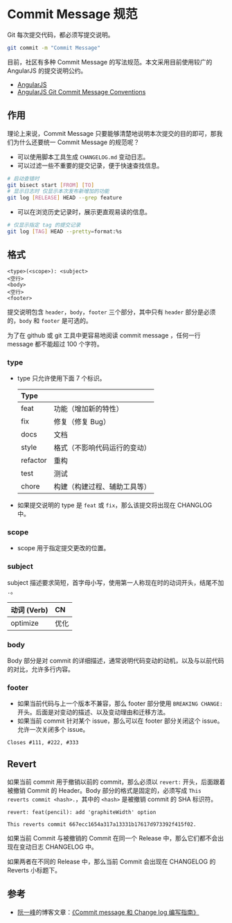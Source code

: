 # Commit Message 规范

Git 每次提交代码，都必须写提交说明。

```sh
git commit -m "Commit Message"
```

目前，社区有多种 Commit Message 的写法规范。本文采用目前使用较广的 AngularJS 的提交说明公约。

- [AngularJS](https://github.com/angular/angular.js)
- [AngularJS Git Commit Message Conventions](https://docs.google.com/document/d/1QrDFcIiPjSLDn3EL15IJygNPiHORgU1_OOAqWjiDU5Y)

## 作用

理论上来说，Commit Message 只要能够清楚地说明本次提交的目的即可，那我们为什么还要统一 Commit Message 的规范呢？

- 可以使用脚本工具生成 `CHANGELOG.md` 变动日志。
- 可以过滤一些不重要的提交记录，便于快速查找信息。

```sh
# 启动查错时
git bisect start [FROM] [TO] 
# 显示日志时 仅显示本次发布新增加的功能
git log [RELEASE] HEAD --grep feature
```

- 可以在浏览历史记录时，展示更直观易读的信息。

```sh
# 仅显示指定 tag 的提交记录
git log [TAG] HEAD --pretty=format:%s
```

## 格式

```
<type>(<scope>): <subject>
<空行>
<body>
<空行>
<footer>
```

提交说明包含 `header`，`body`，`footer` 三个部分，其中只有 `header` 部分是必须的，`body` 和 `footer` 是可选的。

为了在 github 或 git 工具中更容易地阅读 commit message ，任何一行 message 都不能超过 100 个字符。

### type

- type 只允许使用下面 7 个标识。

  | Type     |                              |
  | :------- | :--------------------------- |
  | feat     | 功能（增加新的特性）         |
  | fix      | 修复（修复 Bug）             |
  | docs     | 文档                         |
  | style    | 格式（不影响代码运行的变动） |
  | refactor | 重构                         |
  | test     | 测试                         |
  | chore    | 构建（构建过程、辅助工具等） |

- 如果提交说明的 type 是 `feat` 或 `fix`，那么该提交将出现在 CHANGLOG 中。

### scope

- scope 用于指定提交更改的位置。

### subject

subject 描述要求简短，首字母小写，使用第一人称现在时的动词开头，结尾不加 `.`。

| 动词 (Verb) | CN   |
| :---------- | :--- |
| optimize    | 优化 |

### body

Body 部分是对 commit 的详细描述，通常说明代码变动的动机，以及与以前代码的对比，允许多行内容。

### footer

- 如果当前代码与上一个版本不兼容，那么 footer 部分使用 `BREAKING CHANGE:` 开头。后面是对变动的描述、以及变动理由和迁移方法。
- 如果当前 commit 针对某个 issue，那么可以在 footer 部分关闭这个 issue。允许一次关闭多个 issue。

```md
Closes #111, #222, #333
```

## Revert

如果当前 commit 用于撤销以前的 commit，那么必须以 `revert:` 开头，后面跟着被撤销 Commit 的 Header。Body 部分的格式是固定的，必须写成 `This reverts commit <hash>.`，其中的 `<hash>` 是被撤销 commit 的 SHA 标识符。

```
revert: feat(pencil): add 'graphiteWidth' option

This reverts commit 667ecc1654a317a13331b17617d973392f415f02.
```

如果当前 Commit 与被撤销的 Commit 在同一个 Release 中，那么它们都不会出现在变动日志 CHANGELOG 中。

如果两者在不同的 Release 中，那么当前 Commit 会出现在 CHANGELOG 的 Reverts 小标题下。

## 参考

- [阮一峰](http://www.ruanyifeng.com/)的博客文章：[《Commit message 和 Change log 编写指南》](http://www.ruanyifeng.com/blog/2016/01/commit_message_change_log.html)
